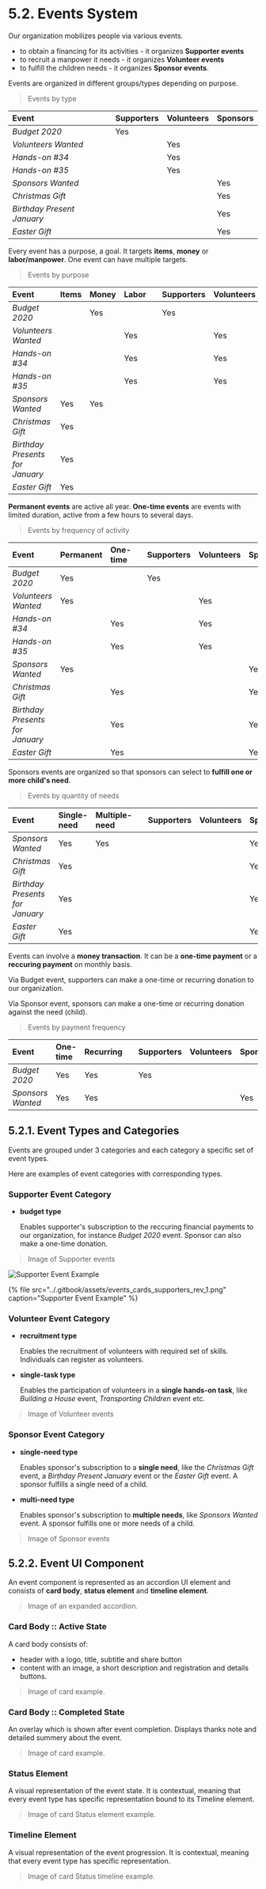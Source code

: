 # 5.2. Events System

Our organization mobilizes people via various events.

* to obtain a financing for its activities - it organizes **Supporter events**
* to recruit a manpower it needs - it organizes **Volunteer events**
* to fulfill the children needs - it organizes **Sponsor events**.

Events are organized in different groups/types depending on purpose.

> Events by type

| Event | Supporters | Volunteers | Sponsors |
| :--- | :--- | :--- | :--- |
| _Budget 2020_ | Yes |  |  |
| _Volunteers Wanted_ |  | Yes |  |
| _Hands-on \#34_ |  | Yes |  |
| _Hands-on \#35_ |  | Yes |  |
| _Sponsors Wanted_ |  |  | Yes |
| _Christmas Gift_ |  |  | Yes |
| _Birthday Present January_ |  |  | Yes |
| _Easter Gift_ |  |  | Yes |

Every event has a purpose, a goal. It targets **items**, **money** or **labor/manpower**. One event can have multiple targets.

> Events by purpose

| Event | Items | Money | Labor |  | Supporters | Volunteers | Sponsors |
| :--- | :--- | :--- | :--- | :--- | :--- | :--- | :--- |
| _Budget 2020_ |  | Yes |  |  | Yes |  |  |
| _Volunteers Wanted_ |  |  | Yes |  |  | Yes |  |
| _Hands-on \#34_ |  |  | Yes |  |  | Yes |  |
| _Hands-on \#35_ |  |  | Yes |  |  | Yes |  |
| _Sponsors Wanted_ | Yes | Yes |  |  |  |  | Yes |
| _Christmas Gift_ | Yes |  |  |  |  |  | Yes |
| _Birthday Presents for January_ | Yes |  |  |  |  |  | Yes |
| _Easter Gift_ | Yes |  |  |  |  |  | Yes |

**Permanent events** are active all year. **One-time events** are events with limited duration, active from a few hours to several days.

> Events by frequency of activity

| Event | Permanent | One-time |  | Supporters | Volunteers | Sponsors |
| :--- | :--- | :--- | :--- | :--- | :--- | :--- |
| _Budget 2020_ | Yes |  |  | Yes |  |  |
| _Volunteers Wanted_ | Yes |  |  |  | Yes |  |
| _Hands-on \#34_ |  | Yes |  |  | Yes |  |
| _Hands-on \#35_ |  | Yes |  |  | Yes |  |
| _Sponsors Wanted_ | Yes |  |  |  |  | Yes |
| _Christmas Gift_ |  | Yes |  |  |  | Yes |
| _Birthday Presents for January_ |  | Yes |  |  |  | Yes |
| _Easter Gift_ |  | Yes |  |  |  | Yes |

Sponsors events are organized so that sponsors can select to **fulfill one or more child's need**.

> Events by quantity of needs

| Event | Single-need | Multiple-need |  | Supporters | Volunteers | Sponsors |
| :--- | :--- | :--- | :--- | :--- | :--- | :--- |
| _Sponsors Wanted_ | Yes | Yes |  |  |  | Yes |
| _Christmas Gift_ | Yes |  |  |  |  | Yes |
| _Birthday Presents for January_ | Yes |  |  |  |  | Yes |
| _Easter Gift_ | Yes |  |  |  |  | Yes |

Events can involve a **money transaction**. It can be a **one-time payment** or a **reccuring payment** on monthly basis.

Via Budget event, supporters can make a one-time or recurring donation to our organization.

Via Sponsor event, sponsors can make a one-time or recurring donation against the need \(child\).

> Events by payment frequency

| Event | One-time | Recurring |  | Supporters | Volunteers | Sponsors |
| :--- | :--- | :--- | :--- | :--- | :--- | :--- |
| _Budget 2020_ | Yes | Yes |  | Yes |  |  |
| _Sponsors Wanted_ | Yes | Yes |  |  |  | Yes |

## 5.2.1. Event Types and Categories

Events are grouped under 3 categories and each category a specific set of event types.

Here are examples of event categories with corresponding types.

### Supporter Event Category

* **budget type**

  Enables supporter's subscription to the reccuring financial payments to our organization, for instance _Budget 2020_ event. Sponsor can also make a one-time donation.

> Image of Supporter events

![Supporter Event Example](../.gitbook/assets/events_cards_supporters_rev_1.png)

{% file src="../.gitbook/assets/events\_cards\_supporters\_rev\_1.png" caption="Supporter Event Example" %}

### Volunteer Event Category

* **recruitment type**

  Enables the recruitment of volunteers with required set of skills. Individuals can register as volunteers.

* **single-task type**

  Enables the participation of volunteers in a **single hands-on task**, like _Building a House_ event, _Transporting Children_ event etc.

> Image of Volunteer events

### Sponsor Event Category

* **single-need type**

  Enables sponsor's subscription to a **single need**, like the _Christmas Gift_ event, a _Birthday Present January_ event or the _Easter Gift_ event. A sponsor fulfills a single need of a child.

* **multi-need type**

  Enables sponsor's subscription to **multiple needs**, like _Sponsors Wanted_ event. A sponsor fulfills one or more needs of a child.

> Image of Sponsor events

## 5.2.2. Event UI Component

An event component is represented as an accordion UI element and consists of **card body**, **status element** and **timeline element**.

> Image of an expanded accordion.

### Card Body :: Active State

A card body consists of:

* header with a logo, title, subtitle and share button
* content with an image, a short description and registration and details buttons.

> Image of card example.

### Card Body :: Completed State

An overlay which is shown after event completion. Displays thanks note and detailed summery about the event.

> Image of card example.

### Status Element

A visual representation of the event state. It is contextual, meaning that every event type has specific representation bound to its Timeline element.

> Image of card Status element example.

### Timeline Element

A visual representation of the event progression. It is contextual, meaning that every event type has specific representation.

> Image of card Status timeline example.

